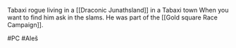 Tabaxi rogue living in a [[Draconic Junathsland]] in a Tabaxi town
When you want to find him ask in the slams. He was part of the [[Gold square Race Campaign]].

#PC #Aleš 